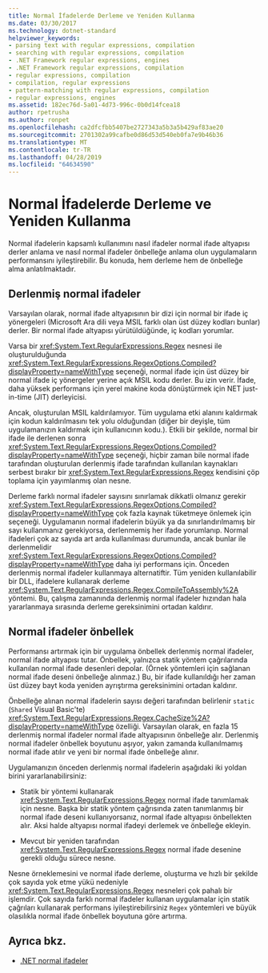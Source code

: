 ```yaml
---
title: Normal İfadelerde Derleme ve Yeniden Kullanma
ms.date: 03/30/2017
ms.technology: dotnet-standard
helpviewer_keywords:
- parsing text with regular expressions, compilation
- searching with regular expressions, compilation
- .NET Framework regular expressions, engines
- .NET Framework regular expressions, compilation
- regular expressions, compilation
- compilation, regular expressions
- pattern-matching with regular expressions, compilation
- regular expressions, engines
ms.assetid: 182ec76d-5a01-4d73-996c-0b0d14fcea18
author: rpetrusha
ms.author: ronpet
ms.openlocfilehash: ca2dfcfbb5407be2727343a5b3a5b429af83ae20
ms.sourcegitcommit: 2701302a99cafbe0d86d53d540eb0fa7e9b46b36
ms.translationtype: MT
ms.contentlocale: tr-TR
ms.lasthandoff: 04/28/2019
ms.locfileid: "64634590"
---
```

# <a name="compilation-and-reuse-in-regular-expressions"></a>Normal İfadelerde Derleme ve Yeniden Kullanma
Normal ifadelerin kapsamlı kullanımını nasıl ifadeler normal ifade altyapısı derler anlama ve nasıl normal ifadeler önbelleğe anlama olun uygulamaların performansını iyileştirebilir. Bu konuda, hem derleme hem de önbelleğe alma anlatılmaktadır.  
  
## <a name="compiled-regular-expressions"></a>Derlenmiş normal ifadeler  
 Varsayılan olarak, normal ifade altyapısının bir dizi için normal bir ifade iç yönergeleri (Microsoft Ara dili veya MSIL farklı olan üst düzey kodları bunlar) derler. Bir normal ifade altyapısı yürütüldüğünde, iç kodları yorumlar.  
  
 Varsa bir <xref:System.Text.RegularExpressions.Regex> nesnesi ile oluşturulduğunda <xref:System.Text.RegularExpressions.RegexOptions.Compiled?displayProperty=nameWithType> seçeneği, normal ifade için üst düzey bir normal ifade iç yönergeler yerine açık MSIL kodu derler. Bu izin verir. İfade, daha yüksek performans için yerel makine koda dönüştürmek için NET just-in-time (JIT) derleyicisi.  
  
Ancak, oluşturulan MSIL kaldırılamıyor. Tüm uygulama etki alanını kaldırmak için kodun kaldırılmasını tek yolu olduğundan (diğer bir deyişle, tüm uygulamanızın kaldırmak için kullanıcının kodu.). Etkili bir şekilde, normal bir ifade ile derlenen sonra <xref:System.Text.RegularExpressions.RegexOptions.Compiled?displayProperty=nameWithType> seçeneği, hiçbir zaman bile normal ifade tarafından oluşturulan derlenmiş ifade tarafından kullanılan kaynakları serbest bırakır bir <xref:System.Text.RegularExpressions.Regex> kendisini çöp toplama için yayımlanmış olan nesne.  
  
 Derleme farklı normal ifadeler sayısını sınırlamak dikkatli olmanız gerekir <xref:System.Text.RegularExpressions.RegexOptions.Compiled?displayProperty=nameWithType> çok fazla kaynak tüketmeye önlemek için seçeneği. Uygulamanın normal ifadelerin büyük ya da sınırlandırılmamış bir sayı kullanmanız gerekiyorsa, derlenmemiş her ifade yorumlanıp. Normal ifadeleri çok az sayıda art arda kullanılması durumunda, ancak bunlar ile derlenmelidir <xref:System.Text.RegularExpressions.RegexOptions.Compiled?displayProperty=nameWithType> daha iyi performans için. Önceden derlenmiş normal ifadeler kullanmaya alternatiftir. Tüm yeniden kullanılabilir bir DLL, ifadelere kullanarak derleme <xref:System.Text.RegularExpressions.Regex.CompileToAssembly%2A> yöntemi. Bu, çalışma zamanında derlenmiş normal ifadeler hızından hala yararlanmaya sırasında derleme gereksinimini ortadan kaldırır.  
  
## <a name="the-regular-expressions-cache"></a>Normal ifadeler önbellek  
 Performansı artırmak için bir uygulama önbellek derlenmiş normal ifadeler, normal ifade altyapısı tutar. Önbellek, yalnızca statik yöntem çağrılarında kullanılan normal ifade desenleri depolar. (Örnek yöntemleri için sağlanan normal ifade deseni önbelleğe alınmaz.) Bu, bir ifade kullanıldığı her zaman üst düzey bayt koda yeniden ayrıştırma gereksinimini ortadan kaldırır.  
  
 Önbelleğe alınan normal ifadelerin sayısı değeri tarafından belirlenir `static` (`Shared` Visual Basic'te) <xref:System.Text.RegularExpressions.Regex.CacheSize%2A?displayProperty=nameWithType> özelliği. Varsayılan olarak, en fazla 15 derlenmiş normal ifadeler normal ifade altyapısının önbelleğe alır. Derlenmiş normal ifadeler önbellek boyutunu aşıyor, yakın zamanda kullanılmamış normal ifade atılır ve yeni bir normal ifade önbelleğe alınır.  
  
 Uygulamanızın önceden derlenmiş normal ifadelerin aşağıdaki iki yoldan birini yararlanabilirsiniz:  
  
- Statik bir yöntemi kullanarak <xref:System.Text.RegularExpressions.Regex> normal ifade tanımlamak için nesne. Başka bir statik yöntem çağrısında zaten tanımlanmış bir normal ifade deseni kullanıyorsanız, normal ifade altyapısı önbellekten alır. Aksi halde altyapısı normal ifadeyi derlemek ve önbelleğe ekleyin.  
  
- Mevcut bir yeniden tarafından <xref:System.Text.RegularExpressions.Regex> normal ifade desenine gerekli olduğu sürece nesne.  
  
 Nesne örneklemesini ve normal ifade derleme, oluşturma ve hızlı bir şekilde çok sayıda yok etme yükü nedeniyle <xref:System.Text.RegularExpressions.Regex> nesneleri çok pahalı bir işlemdir. Çok sayıda farklı normal ifadeler kullanan uygulamalar için statik çağrıları kullanarak performans iyileştirebilirsiniz `Regex` yöntemleri ve büyük olasılıkla normal ifade önbellek boyutuna göre artırma.  
  
## <a name="see-also"></a>Ayrıca bkz.

- [.NET normal ifadeler](../../../docs/standard/base-types/regular-expressions.md)
